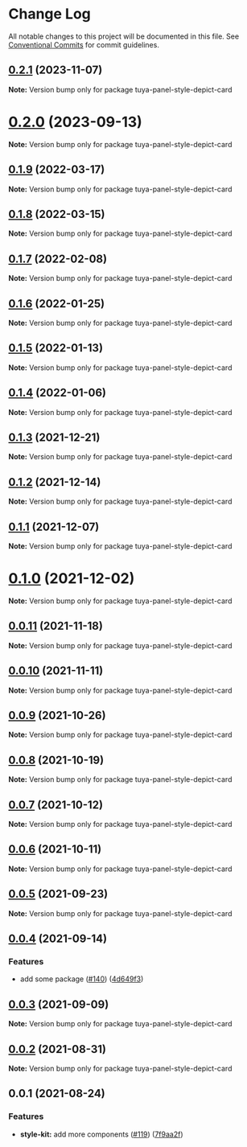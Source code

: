 # Change Log

All notable changes to this project will be documented in this file.
See [Conventional Commits](https://conventionalcommits.org) for commit guidelines.

## [0.2.1](https://github.com/tuya/tuya-panel-kit/compare/tuya-panel-style-depict-card@0.2.0...tuya-panel-style-depict-card@0.2.1) (2023-11-07)

**Note:** Version bump only for package tuya-panel-style-depict-card





# [0.2.0](https://github.com/tuya/tuya-panel-kit/compare/tuya-panel-style-depict-card@0.1.9...tuya-panel-style-depict-card@0.2.0) (2023-09-13)

**Note:** Version bump only for package tuya-panel-style-depict-card





## [0.1.9](https://github.com/tuya/tuya-panel-kit/compare/tuya-panel-style-depict-card@0.1.8...tuya-panel-style-depict-card@0.1.9) (2022-03-17)

**Note:** Version bump only for package tuya-panel-style-depict-card





## [0.1.8](https://github.com/tuya/tuya-panel-kit/compare/tuya-panel-style-depict-card@0.1.7...tuya-panel-style-depict-card@0.1.8) (2022-03-15)

**Note:** Version bump only for package tuya-panel-style-depict-card





## [0.1.7](https://github.com/tuya/tuya-panel-kit/compare/tuya-panel-style-depict-card@0.1.6...tuya-panel-style-depict-card@0.1.7) (2022-02-08)

**Note:** Version bump only for package tuya-panel-style-depict-card





## [0.1.6](https://github.com/tuya/tuya-panel-kit/compare/tuya-panel-style-depict-card@0.1.5...tuya-panel-style-depict-card@0.1.6) (2022-01-25)

**Note:** Version bump only for package tuya-panel-style-depict-card





## [0.1.5](https://github.com/tuya/tuya-panel-kit/compare/tuya-panel-style-depict-card@0.1.4...tuya-panel-style-depict-card@0.1.5) (2022-01-13)

**Note:** Version bump only for package tuya-panel-style-depict-card





## [0.1.4](https://github.com/tuya/tuya-panel-kit/compare/tuya-panel-style-depict-card@0.1.3...tuya-panel-style-depict-card@0.1.4) (2022-01-06)

**Note:** Version bump only for package tuya-panel-style-depict-card





## [0.1.3](https://github.com/tuya/tuya-panel-kit/compare/tuya-panel-style-depict-card@0.1.2...tuya-panel-style-depict-card@0.1.3) (2021-12-21)

**Note:** Version bump only for package tuya-panel-style-depict-card





## [0.1.2](https://github.com/tuya/tuya-panel-kit/compare/tuya-panel-style-depict-card@0.1.1...tuya-panel-style-depict-card@0.1.2) (2021-12-14)

**Note:** Version bump only for package tuya-panel-style-depict-card





## [0.1.1](https://github.com/tuya/tuya-panel-kit/compare/tuya-panel-style-depict-card@0.0.11...tuya-panel-style-depict-card@0.1.1) (2021-12-07)

**Note:** Version bump only for package tuya-panel-style-depict-card





# [0.1.0](https://github.com/tuya/tuya-panel-kit/compare/tuya-panel-style-depict-card@0.0.11...tuya-panel-style-depict-card@0.1.0) (2021-12-02)

**Note:** Version bump only for package tuya-panel-style-depict-card





## [0.0.11](https://github.com/tuya/tuya-panel-kit/compare/tuya-panel-style-depict-card@0.0.10...tuya-panel-style-depict-card@0.0.11) (2021-11-18)

**Note:** Version bump only for package tuya-panel-style-depict-card





## [0.0.10](https://github.com/tuya/tuya-panel-kit/compare/tuya-panel-style-depict-card@0.0.9...tuya-panel-style-depict-card@0.0.10) (2021-11-11)

**Note:** Version bump only for package tuya-panel-style-depict-card





## [0.0.9](https://github.com/tuya/tuya-panel-kit/compare/tuya-panel-style-depict-card@0.0.8...tuya-panel-style-depict-card@0.0.9) (2021-10-26)

**Note:** Version bump only for package tuya-panel-style-depict-card





## [0.0.8](https://github.com/tuya/tuya-panel-kit/compare/tuya-panel-style-depict-card@0.0.6...tuya-panel-style-depict-card@0.0.8) (2021-10-19)

**Note:** Version bump only for package tuya-panel-style-depict-card





## [0.0.7](https://github.com/tuya/tuya-panel-kit/compare/tuya-panel-style-depict-card@0.0.6...tuya-panel-style-depict-card@0.0.7) (2021-10-12)

**Note:** Version bump only for package tuya-panel-style-depict-card





## [0.0.6](https://github.com/tuya/tuya-panel-kit/compare/tuya-panel-style-depict-card@0.0.5...tuya-panel-style-depict-card@0.0.6) (2021-10-11)

**Note:** Version bump only for package tuya-panel-style-depict-card





## [0.0.5](https://github.com/tuya/tuya-panel-kit/compare/tuya-panel-style-depict-card@0.0.4...tuya-panel-style-depict-card@0.0.5) (2021-09-23)

**Note:** Version bump only for package tuya-panel-style-depict-card





## [0.0.4](https://github.com/tuya/tuya-panel-kit/compare/tuya-panel-style-depict-card@0.0.3...tuya-panel-style-depict-card@0.0.4) (2021-09-14)


### Features

* add some package ([#140](https://github.com/tuya/tuya-panel-kit/issues/140)) ([4d649f3](https://github.com/tuya/tuya-panel-kit/commit/4d649f3020ac96bc9aa16c0d27f925b13244317c))





## [0.0.3](https://github.com/tuya/tuya-panel-kit/compare/tuya-panel-style-depict-card@0.0.2...tuya-panel-style-depict-card@0.0.3) (2021-09-09)

**Note:** Version bump only for package tuya-panel-style-depict-card





## [0.0.2](https://github.com/tuya/tuya-panel-kit/compare/tuya-panel-style-depict-card@0.0.1...tuya-panel-style-depict-card@0.0.2) (2021-08-31)

**Note:** Version bump only for package tuya-panel-style-depict-card





## 0.0.1 (2021-08-24)


### Features

* **style-kit:** add more components ([#119](https://github.com/tuya/tuya-panel-kit/issues/119)) ([7f9aa2f](https://github.com/tuya/tuya-panel-kit/commit/7f9aa2fecf01c73760eeb88fcc09703ccef3afca))
